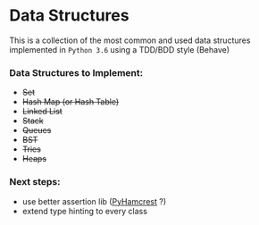 # Data Structures
This is a collection of the most common and used data structures implemented in `Python 3.6` using a TDD/BDD style (Behave) 

### Data Structures to Implement:
- ~~Set~~
- ~~Hash Map (or Hash Table)~~
- ~~Linked List~~
- ~~Stack~~
- ~~Queues~~
- ~~BST~~
- ~~Tries~~
- ~~Heaps~~


### Next steps:
- use better assertion lib ([PyHamcrest](https://github.com/hamcrest/PyHamcrest) ?)
- extend type hinting to every class
